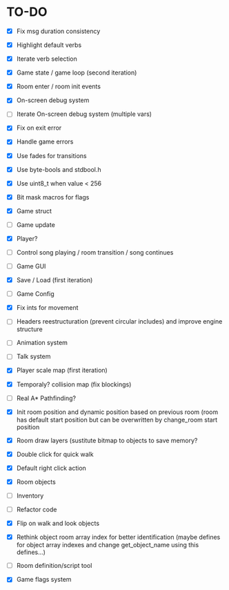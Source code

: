 # TO-DO

- [X] Fix msg duration consistency
- [X] Highlight default verbs
- [X] Iterate verb selection
- [X] Game state / game loop (second iteration)
- [X] Room enter / room init events
- [X] On-screen debug system
- [ ] Iterate On-screen debug system (multiple vars)
- [X] Fix on exit error
- [X] Handle game errors
- [X] Use fades for transitions
- [X] Use byte-bools and stdbool.h
- [X] Use uint8_t when value < 256
- [X] Bit mask macros for flags
- [X] Game struct
- [ ] Game update
- [X] Player?
- [ ] Control song playing / room transition / song continues
- [ ] Game GUI
- [X] Save / Load (first iteration)
- [ ] Game Config
- [X] Fix ints for movement
- [ ] Headers reestructuration (prevent circular includes) and improve engine structure
- [ ] Animation system
- [ ] Talk system
- [X] Player scale map (first iteration)
- [X] Temporaly? collision map (fix blockings)
- [ ] Real A* Pathfinding?
- [X] Init room position and dynamic position based on previous room (room has default start
position but can be overwritten by change_room start position
- [X] Room draw layers (sustitute bitmap to objects to save memory?
- [X] Double click for quick walk
- [X] Default right click action
- [X] Room objects
- [ ] Inventory
- [ ] Refactor code
- [X] Flip on walk and look objects
- [X] Rethink object room array index for better identification (maybe defines for object
array indexes and change get_object_name using this defines...)
- [ ] Room definition/script tool
- [X] Game flags system


    
